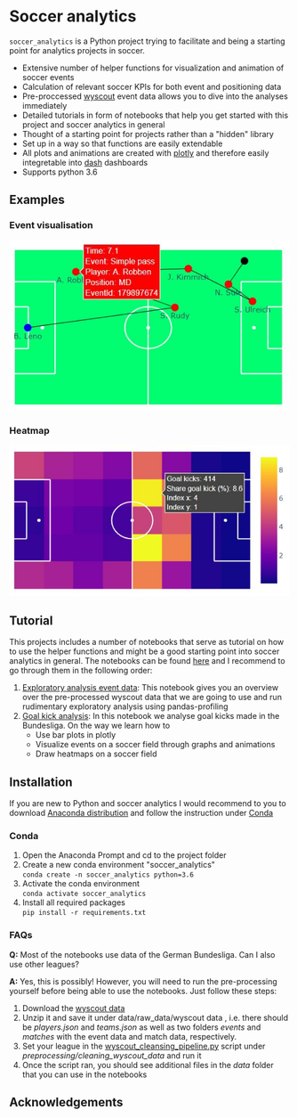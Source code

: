 # Soccer analytics

`soccer_analytics` is a Python project trying to facilitate and being a starting point for analytics projects in soccer. 

* Extensive number of helper functions for visualization and animation of soccer events
* Calculation of relevant soccer KPIs for both event and positioning data
* Pre-proccessed [wyscout](https://figshare.com/collections/Soccer_match_event_dataset/4415000/2) event data allows you to dive into the analyses immediately 
* Detailed tutorials in form of notebooks that help you get started with this project and soccer analytics in general
* Thought of a starting point for projects rather than a "hidden" library
* Set up in a way so that functions are easily extendable
* All plots and animations are created with [plotly](https://plotly.com/python/) and therefore easily integretable into [dash](https://plotly.com/dash/) dashboards
* Supports python 3.6

## Examples

### Event visualisation
![](docs/img/event_example.JPG)<!-- .element height="20%" width="20%" -->
### Heatmap
![](docs/img/heatmap_example.JPG)<!-- .element height="20%" width="20%" -->

## Tutorial
This projects includes a number of notebooks that serve as tutorial on how to use the helper functions and might be a good starting point into soccer analytics in general.
The notebooks can be found [here](notebooks) and I recommend to go through them in the following order:

1. [Exploratory analysis event data](notebooks/event_data_overview.ipynb): This notebook gives you an overview over the pre-processed wyscout data that we are going to use 
and run rudimentary exploratory analysis using pandas-profiling
2. [Goal kick analysis](notebooks/goal_kick_analysis.ipynb): In this notebook we analyse goal kicks made in the Bundesliga. On the way we learn how to
    - Use bar plots in plotly
    - Visualize events on a soccer field through graphs and animations
    - Draw heatmaps on a soccer field
  

## Installation
If you are new to Python and soccer analytics I would recommend to you to download [Anaconda distribution](https://www.anaconda.com/distribution/#download-section) and follow 
the instruction under [Conda](#Conda)

### Conda
1. Open the Anaconda Prompt and cd to the project folder
2. Create a new conda environment "soccer_analytics"\
`conda create -n soccer_analytics python=3.6`
3. Activate the conda environment\
`conda activate soccer_analytics`
4. Install all required packages\
`pip install -r requirements.txt`

### FAQs
**Q:** Most of the notebooks use data of the German Bundesliga. Can I also use other leagues?

**A:** Yes, this is possibly! However, you will need to run the pre-processing yourself before being able to use the notebooks. Just follow these steps:
1. Download the [wyscout data](https://figshare.com/collections/Soccer_match_event_dataset/4415000/2)
2. Unzip it and save it under data/raw_data/wyscout data , i.e. there should be *players.json* 
and *teams.json* as well as two folders *events* and *matches* with the event data and match data, respectively.
3. Set your league in the [wyscout_cleansing_pipeline.py](preprocessing/cleaning_wyscout_data/wyscout_cleansing_pipeline.py) script under *preprocessing/cleaning_wyscout_data* and run it
4. Once the script ran, you should see additional files in the *data* folder that you can use in the notebooks
##

## Acknowledgements

